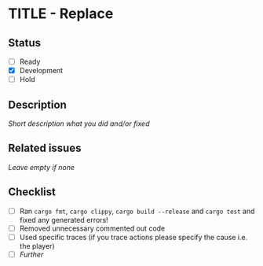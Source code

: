 # TITLE - Replace

## Status

- [ ] Ready 
- [x] Development
- [ ] Hold

## Description

_Short description what you did and/or fixed_

## Related issues

_Leave empty if none_

## Checklist

- [ ] Ran `cargo fmt`, `cargo clippy`, `cargo build --release` and `cargo test` and fixed any generated errors!
- [ ] Removed unnecessary commented out code
- [ ] Used specific traces (if you trace actions please specify the cause i.e. the player)
- [ ] _Further_